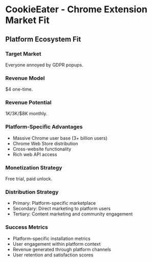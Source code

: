 # CookieEater - Chrome Extension Market Fit

## Platform Ecosystem Fit

### Target Market
Everyone annoyed by GDPR popups.

### Revenue Model
$4 one-time.

### Revenue Potential
$1K/$3K/$8K monthly.

### Platform-Specific Advantages
- Massive Chrome user base (3+ billion users)
- Chrome Web Store distribution
- Cross-website functionality
- Rich web API access

### Monetization Strategy
Free trial, paid unlock.

### Distribution Strategy
- Primary: Platform-specific marketplace
- Secondary: Direct marketing to platform users
- Tertiary: Content marketing and community engagement

### Success Metrics
- Platform-specific installation metrics
- User engagement within platform context
- Revenue generated through platform channels
- User retention and satisfaction scores
